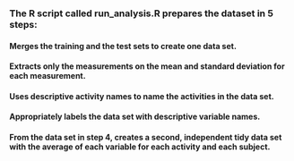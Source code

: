 ### The R script called run_analysis.R prepares the dataset in 5 steps:

#### Merges the training and the test sets to create one data set.
#### Extracts only the measurements on the mean and standard deviation for each measurement.
#### Uses descriptive activity names to name the activities in the data set.
#### Appropriately labels the data set with descriptive variable names.
#### From the data set in step 4, creates a second, independent tidy data set with the average of each variable for each activity and each subject.
